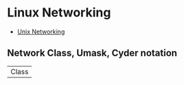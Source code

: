 # Linux Networking

* [Unix Networking](https://www.youtube.com/watch?v=fHgk7aDGn_4)

## Network Class, Umask, Cyder notation

<table>
<tr>
<td>Class</td>
</tr>
<tr>
</tr>
<tr>
</tr>
<tr>
</tr>
</table>

